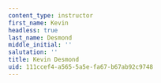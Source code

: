 ```yaml
---
content_type: instructor
first_name: Kevin
headless: true
last_name: Desmond
middle_initial: ''
salutation: ''
title: Kevin Desmond
uid: 111ccef4-a565-5a5e-fa67-b67ab92c9748
---
```

